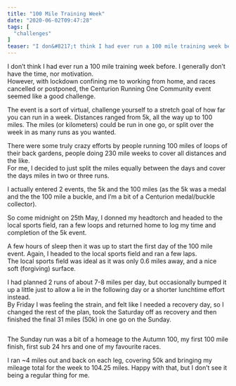 ```yaml
---
title: "100 Mile Training Week"
date: "2020-06-02T09:47:28"
tags: [
  "challenges"
]
teaser: "I don&#8217;t think I had ever run a 100 mile training week before. I generally don&#8217;t have the time, nor motivation.However, with lockdown confining me to working from home, and races cancelled or postponed, the Centurion Running One Community event seemed like a good challenge. The event is a sort of virtual, challenge yourself to [&hellip;]\n"
---
```

I don’t think I had ever run a 100 mile training week before. I generally don’t have the time, nor motivation.  
However, with lockdown confining me to working from home, and races cancelled or postponed, the Centurion Running One Community event seemed like a good challenge.

The event is a sort of virtual, challenge yourself to a stretch goal of how far you can run in a week. Distances ranged from 5k, all the way up to 100 miles. The miles (or kilometers) could be run in one go, or split over the week in as many runs as you wanted.

There were some truly crazy efforts by people running 100 miles of loops of their back gardens, people doing 230 mile weeks to cover all distances and the like.  
For me, I decided to just split the miles equally between the days and cover the days miles in two or three runs.

I actually entered 2 events, the 5k and the 100 miles (as the 5k was a medal and the the 100 mile a buckle, and I’m a bit of a Centurion medal/buckle collector).

So come midnight on 25th May, I donned my headtorch and headed to the local sports field, ran a few loops and returned home to log my time and completion of the 5k event.

A few hours of sleep then it was up to start the first day of the 100 mile event. Again, I headed to the local sports field and ran a few laps.  
The local sports field was ideal as it was only 0.6 miles away, and a nice soft (forgiving) surface.

I had planned 2 runs of about 7-8 miles per day, but occasionally bumped it up a little just to allow a lie in the following day or a shorter lunchtime effort instead.  
By Friday I was feeling the strain, and felt like I needed a recovery day, so I changed the rest of the plan, took the Saturday off as recovery and then finished the final 31 miles (50k) in one go on the Sunday.

<figure><img loading="lazy" decoding="async" src="assets/images/100-mile-training-week-1024x286.png" alt=""></figure>

The Sunday run was a bit of a homeage to the Autumn 100, my first 100 mile finish, first sub 24 hrs and one of my favourite races.

I ran ~4 miles out and back on each leg, covering 50k and bringing my mileage total for the week to 104.25 miles. Happy with that, but I don’t see it being a regular thing for me.
